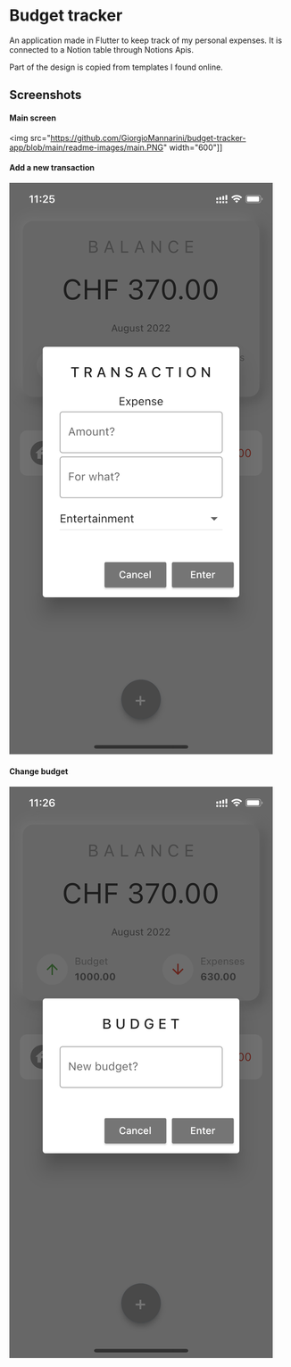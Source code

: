 # Budget tracker

An application made in Flutter to keep track of my personal expenses. 
It is connected to a Notion table through Notions Apis.

Part of the design is copied from templates I found online.

## Screenshots
#### Main screen
<img src="https://github.com/GiorgioMannarini/budget-tracker-app/blob/main/readme-images/main.PNG" width="600"]]

#### Add a new transaction

![alt text](https://github.com/GiorgioMannarini/budget-tracker-app/blob/main/readme-images/add.PNG)

#### Change budget

![alt text](https://github.com/GiorgioMannarini/budget-tracker-app/blob/main/readme-images/budget.PNG)